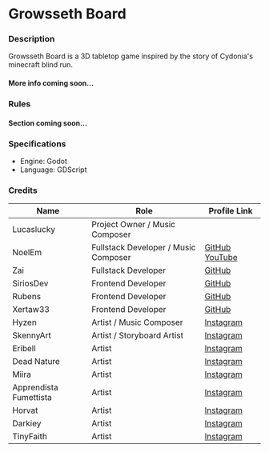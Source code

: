 # Growsseth Board

### Description

Growsseth Board is a 3D tabletop game inspired by the story of Cydonia's minecraft blind run.
#### More info coming soon...

### Rules

#### Section coming soon...

### Specifications

- Engine: Godot
- Language: GDScript


### Credits

| Name            | Role                | Profile Link                                       |
|-----------------|---------------------|----------------------------------------------------|
| Lucaslucky    | Project Owner / Music Composer      | |
| NoelEm     | Fullstack Developer / Music Composer   | [GitHub](https://github.com/Noel-Em) [YouTube](https://www.youtube.com/channel/UCNPou8DQMMlOjBpLx291wlA)                |
| Zai        | Fullstack Developer |                    [GitHub](https://github.com/uomoprotone)                                                                                |
| SiriosDev      | Frontend Developer      |            [GitHub](https://github.com/SiriosDev)                                                                                  |
| Rubens       | Frontend Developer      |              [GitHub](https://github.com/rubenspischedda)                                                                            |
| Xertaw33     | Frontend Developer    |                [GitHub](https://github.com/Xertaw33)                                                                                   |
| Hyzen       | Artist / Music Composer |               [Instagram](https://www.instagram.com/danilo_hyzen_maurico/)                                                            |
| SkennyArt      | Artist / Storyboard Artist    |      [Instagram](https://www.instagram.com/skenny.art/)                                                                      |
| Eribell      |  Artist  |                             [Instagram](https://www.instagram.com/eriii_art_bell/)                                                                  |
| Dead Nature      | Artist   |                         [Instagram](https://www.instagram.com/_o_dead_nature_o_/)                                                               |
| Miira      | Artist   |                               [Instagram](https://www.instagram.com/golden_dragonflies/)                                                              |
| Apprendista Fumettista      | Artist   |              [Instagram](https://www.instagram.com/apprendista_fumettista)                                                           |
| Horvat      | Artist   |                              [Instagram](https://www.instagram.com/_gianluca_g_/)                                                                    |
| Darkiey      | Artist   |                             [Instagram](https://www.instagram.com/lara_darkiey/)                                                                    |
| TinyFaith     | Artist   |                            [Instagram](https://www.instagram.com/tiny_fede.art/)                                                                   |